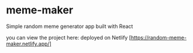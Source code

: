 # meme-maker
Simple random meme generator app built with React

you can view the project here: deployed on Netlify
[https://random-meme-maker.netlify.app/]
